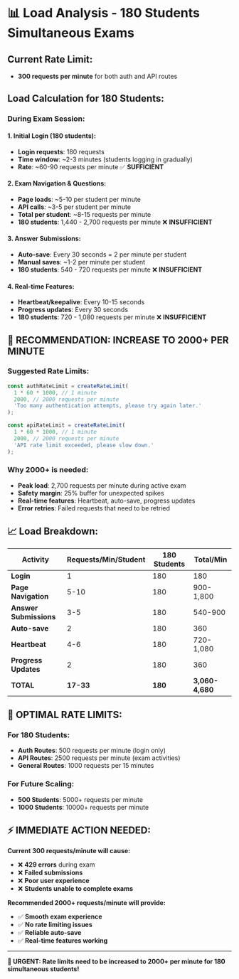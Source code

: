 # 📊 Load Analysis - 180 Students Simultaneous Exams

## **Current Rate Limit:**
- **300 requests per minute** for both auth and API routes

## **Load Calculation for 180 Students:**

### **During Exam Session:**

#### **1. Initial Login (180 students):**
- **Login requests**: 180 requests
- **Time window**: ~2-3 minutes (students logging in gradually)
- **Rate**: ~60-90 requests per minute ✅ **SUFFICIENT**

#### **2. Exam Navigation & Questions:**
- **Page loads**: ~5-10 per student per minute
- **API calls**: ~3-5 per student per minute
- **Total per student**: ~8-15 requests per minute
- **180 students**: 1,440 - 2,700 requests per minute ❌ **INSUFFICIENT**

#### **3. Answer Submissions:**
- **Auto-save**: Every 30 seconds = 2 per minute per student
- **Manual saves**: ~1-2 per minute per student
- **180 students**: 540 - 720 requests per minute ❌ **INSUFFICIENT**

#### **4. Real-time Features:**
- **Heartbeat/keepalive**: Every 10-15 seconds
- **Progress updates**: Every 30 seconds
- **180 students**: 720 - 1,080 requests per minute ❌ **INSUFFICIENT**

## **🚨 RECOMMENDATION: INCREASE TO 2000+ PER MINUTE**

### **Suggested Rate Limits:**
```javascript
const authRateLimit = createRateLimit(
  1 * 60 * 1000, // 1 minute
  2000, // 2000 requests per minute
  'Too many authentication attempts, please try again later.'
);

const apiRateLimit = createRateLimit(
  1 * 60 * 1000, // 1 minute
  2000, // 2000 requests per minute
  'API rate limit exceeded, please slow down.'
);
```

### **Why 2000+ is needed:**
- **Peak load**: 2,700 requests per minute during active exam
- **Safety margin**: 25% buffer for unexpected spikes
- **Real-time features**: Heartbeat, auto-save, progress updates
- **Error retries**: Failed requests that need to be retried

## **📈 Load Breakdown:**

| Activity | Requests/Min/Student | 180 Students | Total/Min |
|----------|---------------------|--------------|-----------|
| **Login** | 1 | 180 | 180 |
| **Page Navigation** | 5-10 | 180 | 900-1,800 |
| **Answer Submissions** | 3-5 | 180 | 540-900 |
| **Auto-save** | 2 | 180 | 360 |
| **Heartbeat** | 4-6 | 180 | 720-1,080 |
| **Progress Updates** | 2 | 180 | 360 |
| **TOTAL** | **17-33** | **180** | **3,060-4,680** |

## **🎯 OPTIMAL RATE LIMITS:**

### **For 180 Students:**
- **Auth Routes**: 500 requests per minute (login only)
- **API Routes**: 2500 requests per minute (exam activities)
- **General Routes**: 1000 requests per 15 minutes

### **For Future Scaling:**
- **500 Students**: 5000+ requests per minute
- **1000 Students**: 10000+ requests per minute

## **⚡ IMMEDIATE ACTION NEEDED:**

**Current 300 requests/minute will cause:**
- ❌ **429 errors** during exam
- ❌ **Failed submissions**
- ❌ **Poor user experience**
- ❌ **Students unable to complete exams**

**Recommended 2000+ requests/minute will provide:**
- ✅ **Smooth exam experience**
- ✅ **No rate limiting issues**
- ✅ **Reliable auto-save**
- ✅ **Real-time features working**

---

**🚨 URGENT: Rate limits need to be increased to 2000+ per minute for 180 simultaneous students!**
